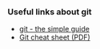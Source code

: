 ### Useful links about git ###

* [git - the simple guide](http://rogerdudler.github.io/git-guide/)
* [Git cheat sheet (PDF)](http://rogerdudler.github.io/git-guide/files/git_cheat_sheet.pdf)
